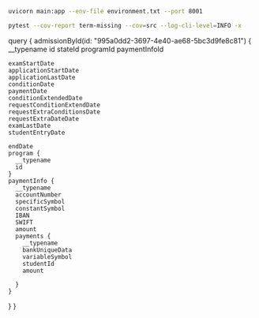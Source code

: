 ```bash
uvicorn main:app --env-file environment.txt --port 8001
```

```bash
pytest --cov-report term-missing --cov=src --log-cli-level=INFO -x
```

query
{
  admissionById(id: "995a0dd2-3697-4e40-ae68-5bc3d9fe8c81") {
    __typename
    id
    stateId
    programId
    paymentInfoId
    
    examStartDate
    applicationStartDate
    applicationLastDate
    conditionDate
    paymentDate
    conditionExtendedDate
    requestConditionExtendDate
    requestExtraConditionsDate
    requestExtraDateDate
    examLastDate
    studentEntryDate
    
    endDate
    program {
      __typename
      id
    }
    paymentInfo {
      __typename
      accountNumber
      specificSymbol
      constantSymbol
      IBAN
      SWIFT
      amount
      payments {
        __typename
        bankUniqueData
        variableSymbol
        studentId
        amount
        
      }
    }
  }
}
